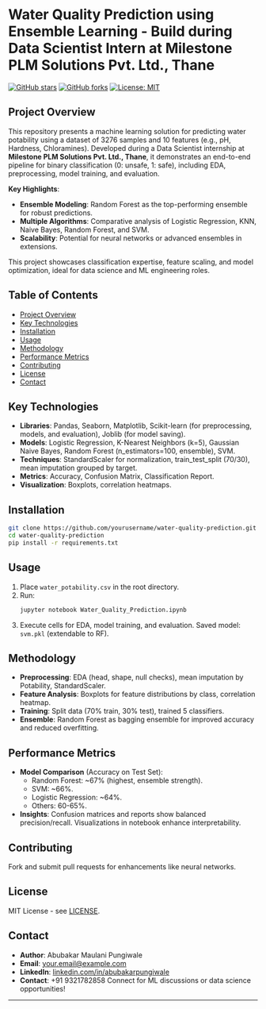 # Water Quality Prediction using Ensemble Learning - Build during Data Scientist Intern at Milestone PLM Solutions Pvt. Ltd., Thane

[![GitHub stars](https://img.shields.io/github/stars/yourusername/water-quality-prediction?style=social)](https://github.com/abubakarpungiwale/water-quality-prediction/stargazers)
[![GitHub forks](https://img.shields.io/github/forks/yourusername/water-quality-prediction?style=social)](https://github.com/abubakarpungiwale/water-quality-prediction/network)
[![License: MIT](https://img.shields.io/badge/License-MIT-yellow.svg)](https://opensource.org/licenses/MIT)

## Project Overview

This repository presents a machine learning solution for predicting water potability using a dataset of 3276 samples and 10 features (e.g., pH, Hardness, Chloramines). Developed during a Data Scientist internship at **Milestone PLM Solutions Pvt. Ltd., Thane**, it demonstrates an end-to-end pipeline for binary classification (0: unsafe, 1: safe), including EDA, preprocessing, model training, and evaluation.

**Key Highlights**:
- **Ensemble Modeling**: Random Forest as the top-performing ensemble for robust predictions.
- **Multiple Algorithms**: Comparative analysis of Logistic Regression, KNN, Naive Bayes, Random Forest, and SVM.
- **Scalability**: Potential for neural networks or advanced ensembles in extensions.

This project showcases classification expertise, feature scaling, and model optimization, ideal for data science and ML engineering roles.

## Table of Contents

- [Project Overview](#project-overview)
- [Key Technologies](#key-technologies)
- [Installation](#installation)
- [Usage](#usage)
- [Methodology](#methodology)
- [Performance Metrics](#performance-metrics)
- [Contributing](#contributing)
- [License](#license)
- [Contact](#contact)

## Key Technologies

- **Libraries**: Pandas, Seaborn, Matplotlib, Scikit-learn (for preprocessing, models, and evaluation), Joblib (for model saving).
- **Models**: Logistic Regression, K-Nearest Neighbors (k=5), Gaussian Naive Bayes, Random Forest (n_estimators=100, ensemble), SVM.
- **Techniques**: StandardScaler for normalization, train_test_split (70/30), mean imputation grouped by target.
- **Metrics**: Accuracy, Confusion Matrix, Classification Report.
- **Visualization**: Boxplots, correlation heatmaps.

## Installation

```bash
git clone https://github.com/yourusername/water-quality-prediction.git
cd water-quality-prediction
pip install -r requirements.txt
```

## Usage

1. Place `water_potability.csv` in the root directory.
2. Run:
   ```bash
   jupyter notebook Water_Quality_Prediction.ipynb
   ```
3. Execute cells for EDA, model training, and evaluation. Saved model: `svm.pkl` (extendable to RF).

## Methodology

- **Preprocessing**: EDA (head, shape, null checks), mean imputation by Potability, StandardScaler.
- **Feature Analysis**: Boxplots for feature distributions by class, correlation heatmap.
- **Training**: Split data (70% train, 30% test), trained 5 classifiers.
- **Ensemble**: Random Forest as bagging ensemble for improved accuracy and reduced overfitting.

## Performance Metrics

- **Model Comparison** (Accuracy on Test Set):
  - Random Forest: ~67% (highest, ensemble strength).
  - SVM: ~66%.
  - Logistic Regression: ~64%.
  - Others: 60-65%.
- **Insights**: Confusion matrices and reports show balanced precision/recall. Visualizations in notebook enhance interpretability.

## Contributing

Fork and submit pull requests for enhancements like neural networks.

## License

MIT License - see [LICENSE](LICENSE).

## Contact

- **Author**: Abubakar Maulani Pungiwale
- **Email**: your.email@example.com
- **LinkedIn**: [linkedin.com/in/abubakarpungiwale](https://linkedin.com/in/abubakarpungiwale)
- **Contact**: +91 9321782858
Connect for ML discussions or data science opportunities!

---
